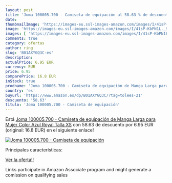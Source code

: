 ```yaml
---
layout: post
title: 'Joma 100005.700 - Camiseta de equipación al 58.63 % de descuento'
date: 
thumbnailImage: 'https://images-eu.ssl-images-amazon.com/images/I/41sP-KbPN1L._SL200_.jpg'
image: 'https://images-eu.ssl-images-amazon.com/images/I/41sP-KbPN1L._SL200_.jpg'
images: [ 'https://images-eu.ssl-images-amazon.com/images/I/41sP-KbPN1L._SL200_.jpg' ]
comments: true
category: ofertas
author: ring
slug: 'B01AXYGQ3C-es'
description:
actualPrice: 6.95 EUR
currency: EUR
price: 6.95
comparePrice: 16.8 EUR
inStock: true
prodname: 'Joma 100005.700 - Camiseta de equipación de Manga Larga para Mujer  Color Azul Royal  Talla XS'
country: 'es'
buyurl: 'https://www.amazon.es/dp/B01AXYGQ3C/?tag=tolees-21'
descuento: '58.63'
titulo: 'Joma 100005.700 - Camiseta de equipación'
---
```


Está [Joma 100005.700 - Camiseta de equipación de Manga Larga para Mujer  Color Azul Royal  Talla XS](https://www.amazon.es/dp/B01AXYGQ3C/?tag=tolees-21) con 58.63 de descuento por 6.95 EUR (original: 16.8 EUR) en el siguiente enlace!

[![Joma 100005.700 - Camiseta de equipación](https://images-eu.ssl-images-amazon.com/images/I/41sP-KbPN1L._SL200_.jpg)](https://www.amazon.es/dp/B01AXYGQ3C/?tag=tolees-21)

Principales características:


[Ver la oferta!!](https://www.amazon.es/dp/B01AXYGQ3C/?tag=tolees-21)

Links participate in Amazon Associate program and might generate a comission on qualifying sales


